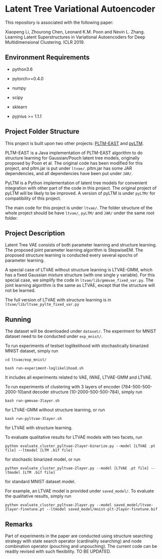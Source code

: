 # Latent Tree Variational Autoencoder 

This repository is associated with the following paper:

Xiaopeng Li, Zhourong Chen, Leonard K.M. Poon and Nevin L. Zhang. Learning Latent Superstructures in Variational Autoencoders for Deep Multidimensional Clustering. ICLR 2019.

## Environment Requirements

* python3.6

* pytorch>=0.4.0

* numpy

* scipy

* sklearn

* pyjnius >= 1.1.1

## Project Folder Structure

This project is built upon two other projects: [PLTM-EAST](https://github.com/kmpoon/pltm-east) and [pyLTM](https://github.com/eelxpeng/pyLTM).

PLTM-EAST is a Java implementation of PLTM-EAST algorithm to do structure learning for Gaussian/Pouch latent tree models, originally proposed by Poon et al. The original code has been modified for this project, and pltm.jar is put under `ltvae/`. pltm.jar has some JAR dependencies, and all dependencies have been put under `JAR/`.

PyLTM is a Python implementation of latent tree models for convenient integration with other part of the code in this project. The original project of pyLTM will be likely to be improved. A version of pyLTM is under `pyLTM/` for compatibility of this project.

The main code for this project is under `ltvae/`. The folder structure of the whole project should be have `ltvae/`, `pyLTM/` and `JAR/` under the same root folder.

## Project Description

Latent Tree VAE consists of both parameter learning and structure learning. The proposed joint parameter learning algorithm is StepwiseEM. The proposed structure learning is conducted every several epochs of parameter learning.

A special case of LTVAE without structure learning is LTVAE-GMM, which has a fixed Gaussian mixture structure (with one single y variable). For this special case, we simplify the code in `ltvae/lib/gmmvae_fixed_var.py`. The joint learning algorithm is the same as LTVAE, except that the structure will not be learned.

The full version of LTVAE with structure learning is in `ltvae/lib/ltvae_pyltm_fixed_var.py`

## Running

The dataset will be downloaded under `dataset/`. The experiment for MNIST dataset need to be conducted under `exp_mnist/`.

To run experiments of testset loglikelihood with stochastically binarized MNIST dataset, simply run

```console
cd ltvae/exp_mnist/

bash run-experiment-loglikelihood.sh
```
It includes all experiments related to VAE, IWAE, LTVAE-GMM and LTVAE.

To run experiments of clustering with 3 layers of encoder (784-500-500-2000-10)and decoder structure (10-2000-500-500-784), simply run
```console
bash run-gmmvae-3layer.sh
```
for LTVAE-GMM without structure learning, or run
```console
bash run-pyltvae-3layer.sh
```
for LTVAE with structure learning.

To evaluate qualitative results for LTVAE models with two facets, run
```console
python evaluate_cluster_pyltvae-2layer-binarize.py --model [LTVAE .pt file] --ltmodel [LTM .bif file]
```
for stochastic binarized model, or run
```console
python evaluate_cluster_pyltvae-2layer.py --model [LTVAE .pt file] --ltmodel [LTM .bif file]
```
for standard MNIST dataset model.

For example, an LTVAE model is provided under `saved_model/`. To evaluate the qualitative results, simply run
```console
python evaluate_cluster_pyltvae-2layer.py --model saved_model/ltvae-2layer-finetune.pt --ltmodel saved_model/mnist-plt-2layer-finetune.bif
```

## Remarks

Part of experiments in the paper are conducted using structure searching strategy with state search operator (cardinality searching) and node combination operator (pouching and unpouching). The current code can be readily revised with such flexibility. TO BE UPDATED.

